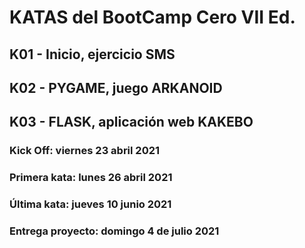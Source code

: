 # KATAS del BootCamp Cero VII Ed.

## K01 - Inicio, ejercicio SMS
## K02 - PYGAME, juego ARKANOID
## K03 - FLASK, aplicación web KAKEBO


### Kick Off:         viernes 23 abril 2021
### Primera kata:     lunes 26 abril 2021
### Última kata:      jueves 10 junio 2021
### Entrega proyecto: domingo 4 de julio 2021